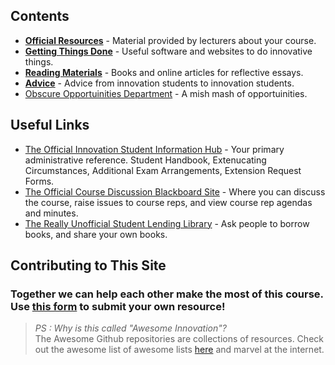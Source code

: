 ## Contents

 * **[Official Resources](https://github.com/jhancock532/Awesome-Innovation/tree/master/Official%20Resources)** - Material provided by lecturers about your course.
 * **[Getting Things Done](https://github.com/jhancock532/Awesome-Innovation/tree/master/Getting%20Things%20Done)** - Useful software and websites to do innovative things.
 * **[Reading Materials](https://github.com/jhancock532/Awesome-Innovation/tree/master/Reading%20Materials)** - Books and online articles for reflective essays.
 * **[Advice](https://github.com/jhancock532/Awesome-Innovation/tree/master/Advice)** - Advice from innovation students to innovation students.
 * [Obscure Opportuinities Department](https://github.com/jhancock532/Awesome-Innovation/blob/master/Obscure%20Opportuinities%20Department.md) - A mish mash of opportuinities.
 
## Useful Links
 * [The Official Innovation Student Information Hub](https://www.ole.bris.ac.uk/webapps/blackboard/content/listContent.jsp?course_id=_226311_1&content_id=_2709962_1) - Your primary administrative reference. Student Handbook, Extenucating Circumstances, Additional Exam Arrangements, Extension Request Forms.
 * [The Official Course Discussion Blackboard Site](https://www.ole.bris.ac.uk/webapps/blackboard/execute/announcement?method=search&context=course&course_id=_226531_1&handle=cp_announcements&mode=cpview) - Where you can discuss the course, raise issues to course reps, and view course rep agendas and minutes.
 * [The Really Unofficial Student Lending Library](https://docs.google.com/spreadsheets/d/1fnII2CWCuGmKwVAKAG3HNlmRLz55yQiz1A1ghRKreB8/edit?usp=sharing) - Ask people to borrow books, and share your own books.

## Contributing to This Site
### Together we can help each other make the most of this course. <br> Use [this form](https://goo.gl/forms/t15lqQeymWJSMP612) to submit your own resource! 

> *PS : Why is this called "Awesome Innovation"?*<br>
> The Awesome Github repositories are collections of resources. Check out the awesome list of awesome lists [here](https://github.com/sindresorhus/awesome) and marvel at the internet.
